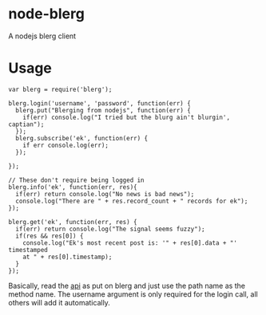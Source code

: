 node-blerg
==========

A nodejs blerg client


Usage
=====

```
var blerg = require('blerg');

blerg.login('username', 'password', function(err) {
  blerg.put("Blerging from nodejs", function(err) {
    if(err) console.log("I tried but the blurg ain't blurgin', captian");
  });
  blerg.subscribe('ek', function(err) {
    if err console.log(err);
  });

});

// These don't require being logged in
blerg.info('ek', function(err, res){
  if(err) return console.log("No news is bad news");
  console.log("There are " + res.record_count + " records for ek");
});

blerg.get('ek', function(err, res) {
  if(err) return console.log("The signal seems fuzzy");
  if(res && res[0]) {
    console.log("Ek's most recent post is: '" + res[0].data + "' timestamped
    at " + res[0].timestamp);
  }
});
```

Basically, read the [api](http://blerg.cc/doc/#api) as put on blerg and just use
the path name as the method name. The username argument is only required for the
login call, all others will add it automatically.
